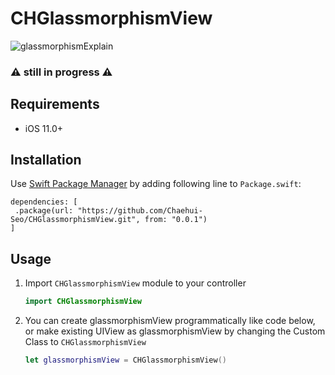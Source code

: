 # CHGlassmorphismView
![glassmorphismExplain](https://user-images.githubusercontent.com/73422344/224549511-73c2c230-ba06-4413-9a9d-6ae32cd0cbd4.png)
### ⚠️ still in progress ⚠️

## Requirements
- iOS 11.0+

## Installation
Use [Swift Package Manager](https://swift.org/package-manager/) by adding following line to `Package.swift`:
```
dependencies: [
 .package(url: "https://github.com/Chaehui-Seo/CHGlassmorphismView.git", from: "0.0.1")
]
```

## Usage
1. Import `CHGlassmorphismView` module to your controller

    ```swift
    import CHGlassmorphismView
    ```
2. You can create glassmorphismView programmatically like code below, or make existing UIView as glassmorphismView by changing the Custom Class to `CHGlassmorphismView`

    ```swift
	let glassmorphismView = CHGlassmorphismView()
	```
	
